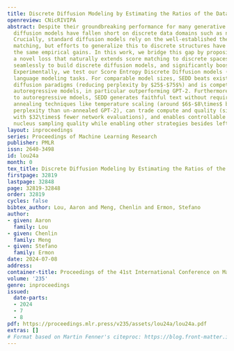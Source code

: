 ```yaml
---
title: Discrete Diffusion Modeling by Estimating the Ratios of the Data Distribution
openreview: CNicRIVIPA
abstract: Despite their groundbreaking performance for many generative modeling tasks,
  diffusion models have fallen short on discrete data domains such as natural language.
  Crucially, standard diffusion models rely on the well-established theory of score
  matching, but efforts to generalize this to discrete structures have not yielded
  the same empirical gains. In this work, we bridge this gap by proposing score entropy,
  a novel loss that naturally extends score matching to discrete spaces, integrates
  seamlessly to build discrete diffusion models, and significantly boosts performance.
  Experimentally, we test our Score Entropy Discrete Diffusion models (SEDD) on standard
  language modeling tasks. For comparable model sizes, SEDD beats existing language
  diffusion paradigms (reducing perplexity by $25$-$75$%) and is competitive with
  autoregressive models, in particular outperforming GPT-2. Furthermore, compared
  to autoregressive mdoels, SEDD generates faithful text without requiring distribution
  annealing techniques like temperature scaling (around $6$-$8\times$ better generative
  perplexity than un-annealed GPT-2), can trade compute and quality (similar quality
  with $32\times$ fewer network evaluations), and enables controllable infilling (matching
  nucleus sampling quality while enabling other strategies besides left to right prompting).
layout: inproceedings
series: Proceedings of Machine Learning Research
publisher: PMLR
issn: 2640-3498
id: lou24a
month: 0
tex_title: Discrete Diffusion Modeling by Estimating the Ratios of the Data Distribution
firstpage: 32819
lastpage: 32848
page: 32819-32848
order: 32819
cycles: false
bibtex_author: Lou, Aaron and Meng, Chenlin and Ermon, Stefano
author:
- given: Aaron
  family: Lou
- given: Chenlin
  family: Meng
- given: Stefano
  family: Ermon
date: 2024-07-08
address:
container-title: Proceedings of the 41st International Conference on Machine Learning
volume: '235'
genre: inproceedings
issued:
  date-parts:
  - 2024
  - 7
  - 8
pdf: https://proceedings.mlr.press/v235/assets/lou24a/lou24a.pdf
extras: []
# Format based on Martin Fenner's citeproc: https://blog.front-matter.io/posts/citeproc-yaml-for-bibliographies/
---
```

